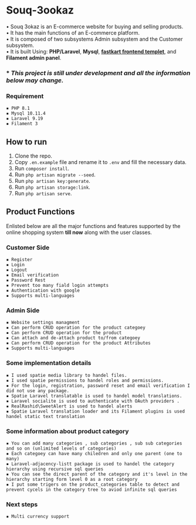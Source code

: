 # Souq-3ookaz

• Souq 3okaz is an E-commerce website for buying and selling products.<br>
• It has the main functions of an E-commerce platform.<br>
• It is composed of two subsystems  Admin subsystem and the Customer subsystem.<br>
• It is built Using: **PHP/Laravel**, **Mysql**, **[fastkart frontend templet](https://themeforest.net/item/fastkart-multipurpose-ecommerce-html-template/39085476)**, and **Filament admin panel**.<br>




### * _This project is still under development and all the information below may change._


### Requirement
    ▪ PHP 8.1
    ▪ Mysql 10.11.4
    ▪ Laravel 9.19
    ▪ Filament 3



## How to run

1. Clone the repo.
2. Copy `.en.example` file and rename it to `.env` and fill the necessary data.
3. Run `composer install`.
4. Run `php artisan migrate --seed`.
5. Run `php artisan key:generate`.
6. Run `php artisan storage:link`.
7. Run `php artisan serve`.




## Product Functions

Enlisted below are all the major functions and features
supported by the online shopping system **till now** along with the user classes.
### Customer Side
    ▪ Register
    ▪ Login
    ▪ Logout
    ▪ Email verification
    ▪ Password Rest
    ▪ Prevent too many fiald login attempts
    ▪ Authentication with google
    ▪ Supports multi-languages
    

### Admin Side
    ▪ Website settings managment
    ▪ Can perform CRUD operation for the product categoey 
    ▪ Can perform CRUD operation for the product 
    ▪ Can attach and de-attach product to/from categoey
    ▪ Can perform CRUD operation for the product Attributes
    ▪ Supports multi-languages

    

### Some implementation details
    ▪ I used spatie media library to handel files.
    ▪ I used spatie permissions to handel roles and permissions.
    ▪ For the login, registration, password reset and email verification I did not use any package.
    ▪ Spatie Laravel translatable is used to handel model translations.
    ▪ Laravel socialite is used to authenticate with OAuth providers .
    ▪ RealRashid\SweetAlert is used to handel alerts
    ▪ Spatie Laravel translation loader and its Filament plugins is used handel static text translation 
    

### Some information about product category 
    ▪ You can add many categories , sub categories , sub sub categories and so on (unlimited levels of categories)
    ▪ Each categoey can have many chiledren and only one parent (one to many)
    ▪ Laravel-adjacency-listt package is used to handel the category hierarchy using recursive sql queries
    ▪ You can see the direct parent of the category and it's level in the hierarchy starting form level 0 as a root category
    ▪ I put some trigers on the product_categories table to detect and prevent cycels in the category tree to aviod infinite sql queries

### Next steps
    ▪ Multi currency support

    
